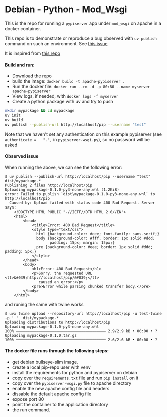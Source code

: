# Debian - Python - Mod_Wsgi

This is the repo for running a `pypiserver` app under `mod_wsgi` on apache in a docker container.

This repo is to demonstrate or reproduce a bug observed with `uv publish` command on such an environment.
See [this issue](https://github.com/astral-sh/uv/issues/11862)

It is inspired from [this repo](https://github.com/carlostighe/apache-flask.git)

#### Build and run:

 * Download the repo
 * build the image: `docker build -t apache-pypiserver .`
 * Run the docker file: `docker run --rm -d -p 80:80 --name myserver apache-pypiserver`
 * View logs, if needed, with `docker logs -f myserver`
 * Create a python package with uv and try to push
 ```bash
 mkdir mypackage && cd mypackage
 uv init
 uv build
 uv publish --publish-url http://localhost/pip --username "test"
 ```
 Note that we haven't set any authentication on this example pypiserver (see `authenticate =   ".",` in `pypiserver-wsgi.py`), so no password will be asked

#### Observed issue 

When running the above, we can see the following error:

```
$ uv publish --publish-url http://localhost/pip --username "test" dist/mypackage-*
Publishing 2 files http://localhost/pip
Uploading mypackage-0.1.0-py3-none-any.whl (1.2KiB)
error: Failed to publish `dist\mypackage-0.1.0-py3-none-any.whl` to http://localhost/pip
  Caused by: Upload failed with status code 400 Bad Request. Server says:
    <!DOCTYPE HTML PUBLIC "-//IETF//DTD HTML 2.0//EN">
    <html>
        <head>
            <title>Error: 400 Bad Request</title>
            <style type="text/css">
              html {background-color: #eee; font-family: sans-serif;}
              body {background-color: #fff; border: 1px solid #ddd;
                    padding: 15px; margin: 15px;}
              pre {background-color: #eee; border: 1px solid #ddd; padding: 5px;}
            </style>
        </head>
        <body>
            <h1>Error: 400 Bad Request</h1>
            <p>Sorry, the requested URL <tt>&#039;http://localhost/pip/&#039;</tt>
               caused an error:</p>
            <pre>Error while parsing chunked transfer body.</pre>
        </body>
    </html>
```

and runing the same with twine works

```
$ uvx twine upload --repository-url http://localhost/pip -u test-twine -p '_'  dist/mypackage-*
Uploading distributions to http://localhost/pip
Uploading mypackage-0.1.0-py3-none-any.whl
100% ━━━━━━━━━━━━━━━━━━━━━━━━━━━━━━━━━━━━━━━━ 2.9/2.9 kB • 00:00 • ?
Uploading mypackage-0.1.0.tar.gz
100% ━━━━━━━━━━━━━━━━━━━━━━━━━━━━━━━━━━━━━━━━ 2.6/2.6 kB • 00:00 • ?
```


#### The docker file runs through the following steps:  

 - get debian bullseye-slim image.
 - create a local pip-repo user with venv
 - install the requirements for python and pypiserver on debian  
 - copy over the `requirements.txt` file and run `pip install` on it  
 - copy over the `pypiserver-wsgi.py` file to apache directory
 - enable the new apache config file and headers
 - dissable the default apache config file  
 - expose port 80
 - point the container to the application directory  
 - the run command. 

